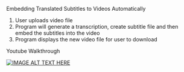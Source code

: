 Embedding Translated Subtitles to Videos Automatically

1. User uploads video file
2. Program will generate a transcription, create subtitle file and then embed the subtitles into the video
3. Program displays the new video file for user to download


Youtube Walkthrough

[![IMAGE ALT TEXT HERE](https://img.youtube.com/vi/q8ONAupl8xs/0.jpg)](https://www.youtube.com/watch?v=q8ONAupl8xs)
